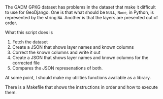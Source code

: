 The GADM GPKG dataset has problems in the dataset that make it difficult to use for GeoDjango. One is that what should be `NULL`, `None`, in Python, is represented by the string `NA`.  Another is that the layers are presented out of order.

What this script does is 

1. Fetch the dataset
2. Create a JSON that shows layer names and known columns
3. Correct the known columns and write it out
4. Create a JSON that shows layer names and known columns for the corrected file
5. Compares the JSON represenations of both.

At some point, I should make my utilities functions available as a library. 

There is a Makefile that shows the instructions in order and how to execute them.
